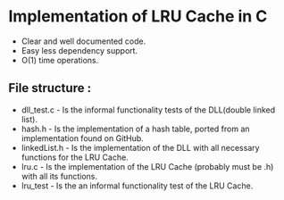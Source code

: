 # Implementation of LRU Cache in C


* Clear and well documented code.
* Easy less dependency support.
* O(1) time operations.

## File structure : 
 * dll_test.c - Is the informal functionality tests of the DLL(double linked list). 
 * hash.h - Is the implementation of a hash table, ported from an implementation found on GitHub.
 * linkedList.h - Is the implementation of the DLL with all necessary functions for the LRU Cache.
 * lru.c - Is the implementation of the LRU Cache (probably must be .h) with all its functions.
 * lru_test - Is the an informal functionality test of the LRU Cache. 
